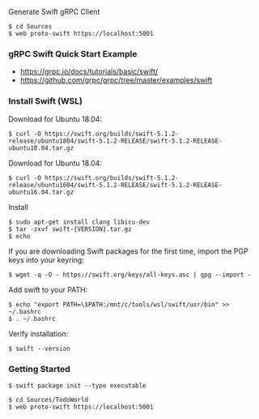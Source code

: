 Generate Swift gRPC Client

    $ cd Sources
    $ web proto-swift https://localhost:5001

### gRPC Swift Quick Start Example

 - https://grpc.io/docs/tutorials/basic/swift/
 - https://github.com/grpc/grpc/tree/master/examples/swift

### Install Swift (WSL)

Download for Ubuntu 18.04:

    $ curl -O https://swift.org/builds/swift-5.1.2-release/ubuntu1804/swift-5.1.2-RELEASE/swift-5.1.2-RELEASE-ubuntu18.04.tar.gz

Download for Ubuntu 18.04:

    $ curl -O https://swift.org/builds/swift-5.1.2-release/ubuntu1604/swift-5.1.2-RELEASE/swift-5.1.2-RELEASE-ubuntu16.04.tar.gz

Install

    $ sudo apt-get install clang libicu-dev
    $ tar -zxvf swift-{VERSION}.tar.gz
    $ echo 

If you are downloading Swift packages for the first time, import the PGP keys into your keyring:

    $ wget -q -O - https://swift.org/keys/all-keys.asc | gpg --import -

Add swift to your PATH:

    $ echo "export PATH=\$PATH:/mnt/c/tools/wsl/swift/usr/bin" >> ~/.bashrc
    $ . ~/.bashrc

Verify installation:

    $ swift --version

### Getting Started

    $ swift package init --type executable

    $ cd Sources/TodoWorld
    $ web proto-swift https://localhost:5001

